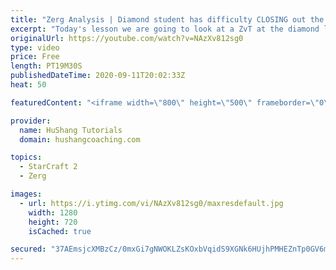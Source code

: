 ```yaml
---
title: "Zerg Analysis | Diamond student has difficulty CLOSING out the MATCH [Starcraft 2]"
excerpt: "Today's lesson we are going to look at a ZvT at the diamond level focusing on the Zerg Analysis. The zerg manages to get into a very strong position but has difficulty closing it out. Let's learn how we can approach this scenario better!  Zerg Analysis | Diamond student has difficulty CLOSING out the"
originalUrl: https://youtube.com/watch?v=NAzXv812sg0
type: video
price: Free
length: PT19M30S
publishedDateTime: 2020-09-11T20:02:33Z
heat: 50

featuredContent: "<iframe width=\"800\" height=\"500\" frameborder=\"0\" src=\"https://www.youtube.com/embed/NAzXv812sg0\" allow=\"accelerometer; autoplay; encrypted-media; gyroscope; picture-in-picture\" allowfullscreen></iframe>"

provider:
  name: HuShang Tutorials
  domain: hushangcoaching.com

topics:
  - StarCraft 2
  - Zerg

images:
  - url: https://i.ytimg.com/vi/NAzXv812sg0/maxresdefault.jpg
    width: 1280
    height: 720
    isCached: true

secured: "37AEmsjcXMBzCz/0mxGi7gNWOKLZsKOxbVqidS9XGNk6HUjhPMHEZnTp0GV6mThxApbNcY6AoK/aaZKRJiv2zWR45iojMEeYxMTPD0DCJH9iN4thxK7Z4ByfZStbqmgO8owqRySRDtnFGJxrdvbdPmiETNzxQR/yNuPKWuVmEVsShtHH6KzUmBSpWfBaqbw/HqFqyTtJg4LQM7M8ciohHL0AMyDyCWkhkGfoEbU9wevgaPYQ4dWh1W3OZCXEFK+C7ykDC+3/vBvVgKS71nvQoTIg0j0BqpeDzHVPLcYzysQvDePP9JIJjDdRG9u1AiUpC2m0Xfok71wOPKoQtSt3cBWOE6vQRWveSAsK6uSSvf3fKA1Ptb99D3HwZLmT+2d1TTTCczuYkqZkUbZiy2/f+L8mahe8YZoecpfy9pA0wBI=;xDhsHUUFlXryFaYHV6MHdQ=="
---
```


